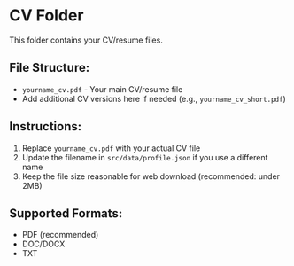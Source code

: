 # CV Folder

This folder contains your CV/resume files.

## File Structure:
- `yourname_cv.pdf` - Your main CV/resume file
- Add additional CV versions here if needed (e.g., `yourname_cv_short.pdf`)

## Instructions:
1. Replace `yourname_cv.pdf` with your actual CV file
2. Update the filename in `src/data/profile.json` if you use a different name
3. Keep the file size reasonable for web download (recommended: under 2MB)

## Supported Formats:
- PDF (recommended)
- DOC/DOCX
- TXT
